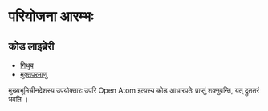 # परियोजना आरम्भः

## कोड लाइब्रेरी

* [गिथुब](https://github.com/3TiSite)
* [मुक्तपरमाणु](https://atomgit.com/orgs/3ti)

मुख्यभूमिचीनदेशस्य उपयोक्तारः उपरि Open Atom इत्यस्य कोड आधारपतेः प्राप्तुं शक्नुवन्ति, यत् द्रुततरं भवति ।
